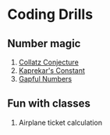 # Coding Drills

## Number magic
1. [Collatz Conjecture](https://github.com/sigarettenenkoffie/CodingDrills/tree/master/Drills/Numbers/Collatz%20conjecture)
1. [Kaprekar's Constant](https://github.com/sigarettenenkoffie/CodingDrills/tree/master/Drills/Numbers/Kaprekars%20constant)
1. [Gapful Numbers](https://github.com/sigarettenenkoffie/CodingDrills/tree/master/Drills/Numbers/Gapful%20numbers)

## Fun with classes
1. Airplane ticket calculation
 
